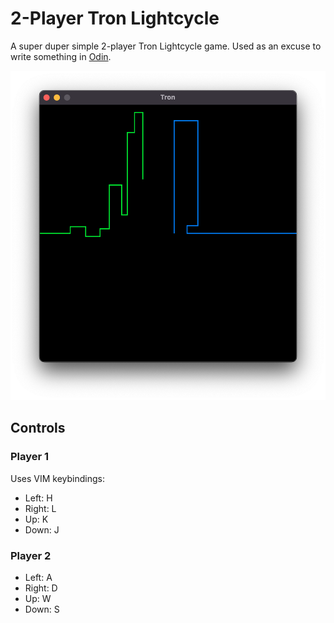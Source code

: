 # 2-Player Tron Lightcycle

A super duper simple 2-player Tron Lightcycle game. Used as an excuse to write something in [Odin](https://odin-lang.org).

![Gameplay screenshot](./game.png)

## Controls

### Player 1

Uses VIM keybindings:
* Left: H
* Right: L
* Up: K
* Down: J

### Player 2

* Left: A
* Right: D
* Up: W
* Down: S
